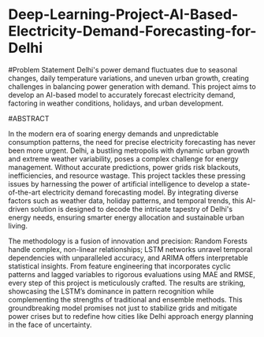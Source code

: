 # Deep-Learning-Project-AI-Based-Electricity-Demand-Forecasting-for-Delhi
#Problem Statement
Delhi's power demand fluctuates due to seasonal changes, daily temperature variations, and uneven urban growth, creating challenges in balancing power generation with demand. This project aims to develop an AI-based model to accurately forecast electricity demand, factoring in weather conditions, holidays, and urban development.

#ABSTRACT

In the modern era of soaring energy demands and unpredictable consumption patterns, the need for precise electricity forecasting has never been more urgent. Delhi, a bustling metropolis with dynamic urban growth and extreme weather variability, poses a complex challenge for energy management. Without accurate predictions, power grids risk blackouts, inefficiencies, and resource wastage. This project tackles these pressing issues by harnessing the power of artificial intelligence to develop a state-of-the-art electricity demand forecasting model. By integrating diverse factors such as weather data, holiday patterns, and temporal trends, this AI-driven solution is designed to decode the intricate tapestry of Delhi's energy needs, ensuring smarter energy allocation and sustainable urban living.  

The methodology is a fusion of innovation and precision: Random Forests handle complex, non-linear relationships; LSTM networks unravel temporal dependencies with unparalleled accuracy, and ARIMA offers interpretable statistical insights. From feature engineering that incorporates cyclic patterns and lagged variables to rigorous evaluations using MAE and RMSE, every step of this project is meticulously crafted. The results are striking, showcasing the LSTM’s dominance in pattern recognition while complementing the strengths of traditional and ensemble methods. This groundbreaking model promises not just to stabilize grids and mitigate power crises but to redefine how cities like Delhi approach energy planning in the face of uncertainty.
